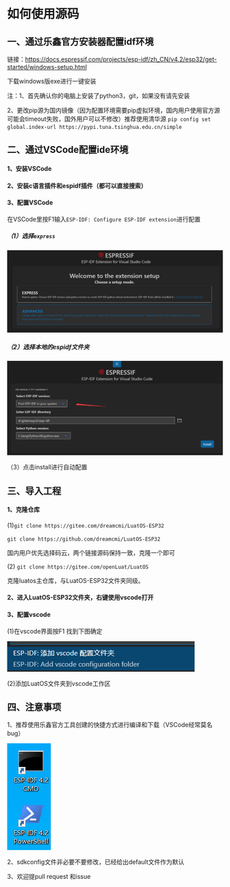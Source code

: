 # 如何使用源码

## 一、通过乐鑫官方安装器配置idf环境

链接：https://docs.espressif.com/projects/esp-idf/zh_CN/v4.2/esp32/get-started/windows-setup.html

下载windows版exe进行一键安装

注：1、首先确认你的电脑上安装了python3，git，如果没有请先安装

​		2、更改pip源为国内镜像（因为配置环境需要pip虚拟环境，国内用户使用官方源可能会timeout失败，国外用户可以不修改）推荐使用清华源 `pip config set global.index-url https://pypi.tuna.tsinghua.edu.cn/simple  `

## 二、通过VSCode配置ide环境

#### 1、安装VSCode

#### 2、安装c语言插件和espidf插件（都可以直接搜索）

#### 3、配置VSCode

在VSCode里按F1输入`ESP-IDF: Configure ESP-IDF extension`进行配置

##### （1）选择`express`

![config](../img/01configesp.png)



##### （2）选择本地的espidf文件夹

![config](../img/02configesp.png)

（3）点击install进行自动配置

## 三、导入工程

#### 1、克隆仓库

(1)`git clone https://gitee.com/dreamcmi/LuatOS-ESP32`

`git clone https://github.com/dreamcmi/LuatOS-ESP32`

国内用户优先选择码云，两个链接源码保持一致，克隆一个即可

(2) `git clone https://gitee.com/openLuat/LuatOS`

克隆luatos主仓库，与LuatOS-ESP32文件夹同级。

#### 2、进入LuatOS-ESP32文件夹，右键使用vscode打开

#### 3、配置vscode

(1)在vscode界面按F1 找到下图确定

![04configesp](../img/04configesp.png)

(2)添加LuatOS文件夹到vscode工作区

## 四、注意事项

1、推荐使用乐鑫官方工具创建的快捷方式进行编译和下载（VSCode经常莫名bug）

![config](../img/03configesp.png)

2、sdkconfig文件非必要不要修改，已经给出default文件作为默认

3、欢迎提pull request 和issue